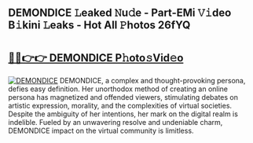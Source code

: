 ## DEMONDICE 𝙻eaked 𝙽u𝚍e - Part-EMi 𝚅𝚒deo B𝚒kini 𝙻eaks - Hot All 𝙿hotos 26fYQ

# <h2><a href="http://ld1jcxr.urlbe.top/?page=DEMONDICE">🔗🔗👉👉 DEMONDICE P𝚑oto𝚜Vid𝚎o</a></h2>

[![DEMONDICE](https://i.imgur.com/eBuTRDB.gif)](http://ld1jcxr.urlbe.top/?page=DEMONDICE)
DEMONDICE, a complex and thought-provoking persona, defies easy definition. Her unorthodox method of creating an online persona has magnetized and offended viewers, stimulating debates on artistic expression, morality, and the complexities of virtual societies. Despite the ambiguity of her intentions, her mark on the digital realm is indelible. Fueled by an unwavering resolve and undeniable charm, DEMONDICE impact on the virtual community is limitless.
